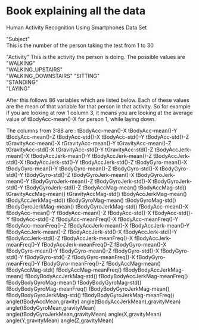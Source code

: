Book explaining all the data
==============================

Human Activity Recognition Using Smartphones Data Set

"Subject"   
This is the number of the person taking the test from 1 to 30

"Activity"
This is the activity the person is doing. The possible values are
"WALKING"           
"WALKING_UPSTAIRS"   
"WALKING_DOWNSTAIRS" 
"SITTING"  
"STANDING"           
"LAYING"     

After this follows 86 variables which are listed below. Each of these values are the mean of that variable for that person in that activity. So for example if you are looking at row 1 column 3, it means you are looking at the average value of tBodyAcc-mean()-X for person 1, while laying down.

The columns from 3:88 are :
tBodyAcc-mean()-X
tBodyAcc-mean()-Y
tBodyAcc-mean()-Z
tBodyAcc-std()-X
tBodyAcc-std()-Y
tBodyAcc-std()-Z
tGravityAcc-mean()-X
tGravityAcc-mean()-Y
tGravityAcc-mean()-Z
tGravityAcc-std()-X
tGravityAcc-std()-Y
tGravityAcc-std()-Z
tBodyAccJerk-mean()-X
tBodyAccJerk-mean()-Y
tBodyAccJerk-mean()-Z
tBodyAccJerk-std()-X
tBodyAccJerk-std()-Y
tBodyAccJerk-std()-Z
tBodyGyro-mean()-X
tBodyGyro-mean()-Y
tBodyGyro-mean()-Z
tBodyGyro-std()-X
tBodyGyro-std()-Y
tBodyGyro-std()-Z
tBodyGyroJerk-mean()-X
tBodyGyroJerk-mean()-Y
tBodyGyroJerk-mean()-Z
tBodyGyroJerk-std()-X
tBodyGyroJerk-std()-Y
tBodyGyroJerk-std()-Z
tBodyAccMag-mean()
tBodyAccMag-std()
tGravityAccMag-mean()
tGravityAccMag-std()
tBodyAccJerkMag-mean()
tBodyAccJerkMag-std()
tBodyGyroMag-mean()
tBodyGyroMag-std()
tBodyGyroJerkMag-mean()
tBodyGyroJerkMag-std()
fBodyAcc-mean()-X
fBodyAcc-mean()-Y
fBodyAcc-mean()-Z
fBodyAcc-std()-X fBodyAcc-std()-Y
fBodyAcc-std()-Z
fBodyAcc-meanFreq()-X fBodyAcc-meanFreq()-Y 
fBodyAcc-meanFreq()-Z fBodyAccJerk-mean()-X
fBodyAccJerk-mean()-Y
fBodyAccJerk-mean()-Z fBodyAccJerk-std()-X
fBodyAccJerk-std()-Y fBodyAccJerk-std()-Z fBodyAccJerk-meanFreq()-X
fBodyAccJerk-meanFreq()-Y fBodyAccJerk-meanFreq()-Z
fBodyGyro-mean()-X fBodyGyro-mean()-Y fBodyGyro-mean()-Z
fBodyGyro-std()-X fBodyGyro-std()-Y
fBodyGyro-std()-Z fBodyGyro-meanFreq()-X 
fBodyGyro-meanFreq()-Y
fBodyGyro-meanFreq()-Z fBodyAccMag-mean()
fBodyAccMag-std()
fBodyAccMag-meanFreq()
fBodyBodyAccJerkMag-mean()
fBodyBodyAccJerkMag-std()
fBodyBodyAccJerkMag-meanFreq()
fBodyBodyGyroMag-mean()
fBodyBodyGyroMag-std() fBodyBodyGyroMag-meanFreq()
fBodyBodyGyroJerkMag-mean() fBodyBodyGyroJerkMag-std()
fBodyBodyGyroJerkMag-meanFreq() angle(tBodyAccMean,gravity)
angle(tBodyAccJerkMean),gravityMean) 
angle(tBodyGyroMean,gravityMean) angle(tBodyGyroJerkMean,gravityMean) 
angle(X,gravityMean) angle(Y,gravityMean) angle(Z,gravityMean)

